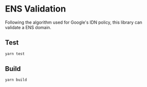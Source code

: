 # ENS Validation

Following the algorithm used for Google's IDN policy, this library can validate a ENS domain.

## Test

```sh
yarn test
```

## Build

```sh
yarn build
```

